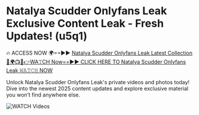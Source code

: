 # Natalya Scudder Onlyfans Leak Exclusive Content Leak - Fresh Updates! (u5q1)

🔥 ACCESS NOW 🌍==►► <a href="https://tinyurl.com/3fjeunct" rel="nofollow">Natalya Scudder Onlyfans Leak Latest Collection</a></h3>
[🔴🌍📺📱👉WA𝚃CH Now==►► CLICK HERE TO Natalya Scudder Onlyfans Leak 𝚆𝙰𝚃𝙲𝙷 NOW](https://tinyurl.com/3fjeunct)

Unlock Natalya Scudder Onlyfans Leak's private videos and photos today! Dive into the newest 2025 content updates and explore exclusive material you won’t find anywhere else.


<a href="https://tinyurl.com/3fjeunct" rel="nofollow" data-target="animated-image.originalLink"><img src="https://camo.githubusercontent.com/8a4f000d20f83aca3bf7ec5f350d767afa0574a8a352519fd8cfa583a6f93a33/68747470733a2f2f692e696d6775722e636f6d2f644a486b345a712e676966" alt="WATCH Videos" data-canonical-src="https://i.imgur.com/dJHk4Zq.gif" style="max-width: 100%; display: inline-block;" data-target="animated-image.originalImage"></a>
